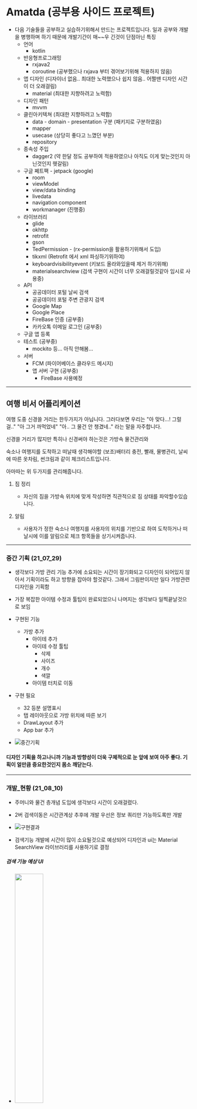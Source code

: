 # Amatda (공부용 사이드 프로젝트)
* 다음 기술들을 공부하고 실습하기위해서 만드는 프로젝트입니다. 일과 공부와 개발을 병행하며 하기 때문에 개발기간이 매~~우 긴것이 단점아닌 특징
  * 언어
    * kotlin
  * 반응형프로그래밍
    * rxjava2 
    * coroutine (공부했으나 rxjava 부터 겪어보기위해 적용하지 않음)
  * 앱 디자인 (디자이너 없음.. 최대한 노력했으나 쉽지 않음.. 어쩔땐 디자인 시간이 더 오래걸림)
    * material (최대한 지향하려고 노력함)
  * 디자인 패턴
    * mvvm 
  * 클린아키텍쳐 (최대한 지향하려고 노력함)
    * data - domain - presentation 구분 (패키지로 구분하였음) 
    * mapper
    * usecase (상당히 좋다고 느꼈던 부분)
    * repository
  * 종속성 주입
    * dagger2 (약 한달 정도 공부하여 적용하였으나 아직도 이게 맞는것인지 아닌것인지 헷갈림)
  * 구글 쩨트팩 - jetpack (google)
    * room
    * viewModel
    * view/data binding
    * livedata
    * navigation component
    * workmanager (진행중)
  * 라이브러리
    * glide
    * okhttp
    * retrofit
    * gson
    * TedPermission - (rx-permission을 활용하기위해서 도입)
    * tikxml (Retrofit 에서 xml 파싱하기위하여)
    * keyboardvisibilityevent (키보드 올라와있을때 제거 하기위해)
    * materialsearchview (검색 구현이 시간이 너무 오래걸릴것같아 임시로 사용중)
  * API
    * 공공데이터 포털 날씨 검색
    * 공공데이터 포털 주변 관광지 검색
    * Google Map
    * Google Place
    * FireBase 인증 (공부중)
    * 카카오톡 이메일 로그인 (공부중)
  * 구글 앱 등록
  * 테스트 (공부중)
    * mockito 등... 아직 안해봄... 
  * 서버
    * FCM (파이어베이스 클라우드 메시지)
    * 앱 서버 구현 (공부중)
      * FireBase 사용예정

---
여행 비서 어플리케이션
---
여행 도중 신경쓸 거리는 한두가지가 아닙니다.
그러다보면 우리는 "아 맞다...! 그럴걸.." "아 그거 까먹었네" "아.. 그 물건 안 챙겼네.." 라는 말을 자주합니다.

신경쓸 거리가 많지만 특히나 신경써야 하는것은 가방속 물건관리와

숙소나 여행지를 도착하고 떠날때 생각해야할 (보조)배터리 충전, 빨래, 물병관리, 날씨에 따른 옷차림, 썬크림과 같이 체크리스트입니다.

아마따는 위 두가지를 관리해줍니다.

1. 짐 정리
    - 자신의 짐을 가방속 위치에 맞게 작성하면 직관적으로 짐 상태를 파악할수있습니다.

2. 알림
    - 사용자가 정한 숙소나 여행지를 사용자의 위치를 기반으로 하여 도착하거나 떠날시에 이를 알림으로 체크 항목들을 상기시켜줍니다.


---
### 중간 기획 (21_07_29)
* 생각보다 가방 관리 기능 추가에 소요되는 시간이 장기화되고 디자인이 되어있지 않아서 기획이라도 하고 방향을 잡아야 할것같다. 그래서 그림판이지만 일다 가방관련 디자인을 기획함
* 가장 복잡한 아이템 수정과 툴팁이 완료되었으니 나머지는 생각보다 일찍끝날것으로 보임
* 구현된 기능
  * 가방 추가
      * 아이테 추가
      * 아이테 수정 툴팁
        * 삭제
        * 사이즈
        * 개수
        * 색깔
      * 아이템 터치로 이동
* 구현 필요
  * 32 등분 설명표시
  * 탭 레이아웃으로 가방 위치에 따른 보기
  * DrawLayout 추가
  * App bar 추가
 
* ![중간기획](https://user-images.githubusercontent.com/51182964/127456396-e77f8dc8-6718-4980-8f4f-ae06b984ebcc.png)
#### 디자인 기획을 하고나니까 기능과 방향성이 더욱 구체적으로 눈 앞에 보여 아주 좋다. 기획이 얼만큼 중요한것인지 몸소 깨닫는다.
---
### 개발_현황 (21_08_10)
* 주머니와 물건 층개념 도입에 생각보다 시간이 오래걸렸다.
* 2버 검색이동은 시간관계상 추후에 개발 우선은 정보 쿼리만 가능하도록만 개발
* ![구현결과](https://user-images.githubusercontent.com/51182964/128870399-61a1a26f-bb72-40ed-afb3-b18d8d66858e.png)

* 검색기능 개발에 시간이 많이 소요될것으로 예상되어 디자인과 ui는 Material SearchView 라이브러리를 사용하기로 결정
##### 검색 기능 예상 UI
* <img src="https://user-images.githubusercontent.com/51182964/128870443-06fe76d7-ee38-4ffc-ab68-bcd70fe21b69.png" width="40%" height="40%">
---
### 개발_현황 (21_09_05)
* 검색 기능 및 가방 수정 삭제를 추가하였고 가방관련 탭은 전부다 완료하였다.
* 홈화면을 구성중 통신이 필요하여 가장 인기있는 통신 라이브러리인 retrofit 사용 방법과 api 요청 및 그에 대한 결과 값 반환 그리고 Http 예외처리 등을 익히느라 시간이 많이 지체되었다.
* **공공데이터 포털에서 제공해주는 날씨를 받아서 홈 화면에 리스트로 출력해주는 과정까지 완료**
* 회사 일과 개인 프로젝트를 병행하는것은 쉽지 않는것같다. 생각보다 시간이 오래 걸린다..
